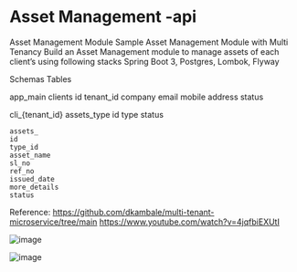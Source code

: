 # Asset Management -api

Asset Management Module
Sample Asset Management Module with Multi Tenancy
Build an Asset Management module to manage assets of each client’s using following stacks
Spring Boot 3, Postgres, Lombok, Flyway

Schemas	Tables

app_main	clients
id
tenant_id
company
email
mobile
address
status

cli_{tenant_id}	assets_type
id
type
status

 	assets_
 	id
 	type_id
 	asset_name
 	sl_no
 	ref_no
 	issued_date
 	more_details
 	status

Reference:
https://github.com/dkambale/multi-tenant-microservice/tree/main
https://www.youtube.com/watch?v=4jqfbiEXUtI


![image](https://github.com/CodingKrishna/asset-mgmt-api/assets/11484609/c1ae47d4-aad4-45f0-b5c2-d9a632c1943a)

![image](https://github.com/CodingKrishna/asset-mgmt-api/assets/11484609/d72386e4-4765-435a-96f3-9475240e63c2)
